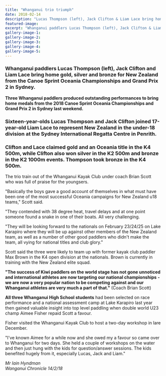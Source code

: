 ```yaml
---
title: "Whanganui trio triumph"
date: 2018-02-14
description: "Lucas Thompson (left), Jack Clifton & Liam Lace bring home gold, silver & bronze for NZ from the Canoe Sprint Oceania Champs..."
featured-image: 
excerpt: "Whanganui paddlers Lucas Thompson (left), Jack Clifton & Liam Lace bring home gold, silver & bronze for NZ from the Canoe Sprint Oceania Championships & Grand Prix 2 in Sydney."
gallery-image-1: 
gallery-image-2: 
gallery-image-3: 
gallery-image-4: 
gallery-image-5: 
---
```


<h3><strong>Whanganui paddlers Lucas Thompson (left), Jack Clifton and Liam Lace bring home gold, silver and bronze for New Zealand from the Canoe Sprint Oceania Championships and Grand Prix 2 in Sydney.</strong></h3>
<p class="element element-paragraph"><strong>Three Whanganui paddlers produced outstanding performances to bring home medals from the 2018 Canoe Sprint Oceania Championships and Grand Prix 2 in Sydney last weekend.</strong></p>
<h3 class="element element-paragraph"><strong>Sixteen-year-olds Lucas Thompson and Jack Clifton joined 17-year-old Liam Lace to represent New Zealand in the under-18 division at the Sydney International Regatta Centre in Penrith.</strong></h3>
<h3 class="element element-paragraph"><strong>Clifton and Lace claimed gold and an Oceania title in the K4 500m, while Clifton also won silver in the K2 500m and bronze in the K2 1000m events. Thompson took bronze in the K4 500m.</strong></h3>
<p class="element element-paragraph">The trio train out of the Whanganui Kayak Club under coach Brian Scott who was full of praise for the youngsers.</p>
<p class="element element-paragraph">"Basically the boys gave a good account of themselves in what must have been one of the most successful Oceania campaigns for New Zealand u18 teams," Scott said.</p>
<p class="element element-paragraph">"They contended with 38 degree heat, travel delays and at one point someone found a snake in one of their boats. All very challenging.</p>
<p class="element element-paragraph">"They will be looking forward to the nationals on February 23/24/25 on Lake Karapiro where they will be up against other members of the New Zealand team, as well as a number of other good paddlers who didn't make the team, all vying for national titles and club glory."</p>
<p class="element element-paragraph">Scott said the three were likely to team up with former kayak club paddler Max Brown in the K4 open division at the nationals. Brown is currently in training with the New Zealand elite squad.</p>
<p class="element element-paragraph"><strong>"The success of Kiwi paddlers on the world stage has not gone unnoticed and international athletes are now targeting our national championships</strong> <strong>- we are now a very popular nation to be competing against and our Whanganui athletes are very much a part of that." </strong>(Coach Brian Scott)</p>
<p class="element element-paragraph"><strong>All three Whanganui High School students</strong> had been selected on race performance and a national assessment camp at Lake Karapiro last year then gained valuable insight into top level paddling when double world U23 champ Aimee Fisher repaid Scott a favour.</p>
<p class="element element-paragraph">Fisher visited the Whanganui Kayak Club to host a two-day workshop in lare December.</p>
<p class="element element-paragraph">"I've known Aimee for a while now and she owed my a favour so came over to Whanganui for two days. She held a couple of workshops on the water and then just hung with the kids for question/answer sessions. The kids benefited hugely from it, especially Lucas, Jack and Liam."</p>
<p><em>Mr Iain Hyndman</em><br /><em>Wanganui Chronicle 14/2/18</em></p>

